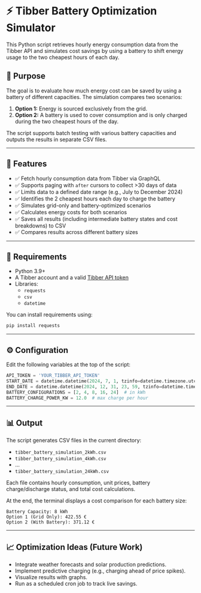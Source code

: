 # ⚡ Tibber Battery Optimization Simulator

This Python script retrieves hourly energy consumption data from the Tibber API and simulates cost savings by using a battery to shift energy usage to the two cheapest hours of each day.

## 🚀 Purpose

The goal is to evaluate how much energy cost can be saved by using a battery of different capacities. The simulation compares two scenarios:

1. **Option 1:** Energy is sourced exclusively from the grid.
2. **Option 2:** A battery is used to cover consumption and is only charged during the two cheapest hours of the day.

The script supports batch testing with various battery capacities and outputs the results in separate CSV files.

---

## 🔧 Features

- ✅ Fetch hourly consumption data from Tibber via GraphQL
- ✅ Supports paging with `after` cursors to collect >30 days of data
- ✅ Limits data to a defined date range (e.g., July to December 2024)
- ✅ Identifies the 2 cheapest hours each day to charge the battery
- ✅ Simulates grid-only and battery-optimized scenarios
- ✅ Calculates energy costs for both scenarios
- ✅ Saves all results (including intermediate battery states and cost breakdowns) to CSV
- ✅ Compares results across different battery sizes

---

## 🧠 Requirements

- Python 3.9+
- A Tibber account and a valid [Tibber API token](https://developer.tibber.com/)
- Libraries:
  - `requests`
  - `csv`
  - `datetime`

You can install requirements using:

```bash
pip install requests
```

---

## ⚙️ Configuration

Edit the following variables at the top of the script:

```python
API_TOKEN = 'YOUR_TIBBER_API_TOKEN'
START_DATE = datetime.datetime(2024, 7, 1, tzinfo=datetime.timezone.utc)
END_DATE = datetime.datetime(2024, 12, 31, 23, 59, tzinfo=datetime.timezone.utc)
BATTERY_CONFIGURATIONS = [2, 4, 8, 16, 24]  # in kWh
BATTERY_CHARGE_POWER_KW = 12.0  # max charge per hour
```

---

## 📊 Output

The script generates CSV files in the current directory:

- `tibber_battery_simulation_2kWh.csv`
- `tibber_battery_simulation_4kWh.csv`
- ...
- `tibber_battery_simulation_24kWh.csv`

Each file contains hourly consumption, unit prices, battery charge/discharge status, and total cost calculations.

At the end, the terminal displays a cost comparison for each battery size:

```
Battery Capacity: 8 kWh
Option 1 (Grid Only): 422.55 €
Option 2 (With Battery): 371.12 €
```

---

## 📈 Optimization Ideas (Future Work)

- Integrate weather forecasts and solar production predictions.
- Implement predictive charging (e.g., charging ahead of price spikes).
- Visualize results with graphs.
- Run as a scheduled cron job to track live savings.
